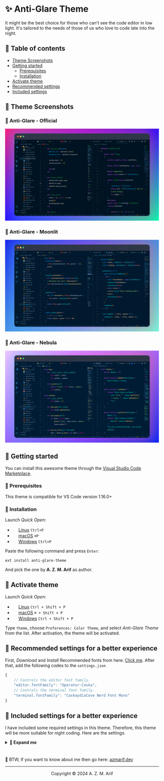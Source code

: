 # ✨ Anti-Glare Theme

It might be the best choice for those who can't see the code editor in low light. It's tailored to the needs of those of us who love to code late into the night.

## 🔸 Table of contents

-   [Theme Screenshots](#theme-screenshots)
-   [Getting started](#getting-started)
    -   [Prerequisites](#prerequisites)
    -   [Installation](#installation)
-   [Activate theme](#activate-theme)
-   [Recommended settings](#recommended-settings-for-a-better-experience)
-   [Included settings](#Included-settings-for-a-better-experience)

## 🔸 Theme Screenshots

### 🔸 Anti-Glare - Official
![Official](images/official.png)

### 🔸 Anti-Glare - Moonlit
![Moonlit](images/moonlit.png)

### 🔸 Anti-Glare - Nebula
![Nebula](images/nebula.png)

## 🔸 Getting started

You can install this awesome theme through the [Visual Studio Code Marketplace](https://marketplace.visualstudio.com/items?itemName=azmarifdev.anti-glare-theme).

### 🔸 Prerequisites

This theme is compatible for VS Code version 1.16.0+

### 🔸 Installation

Launch _Quick Open_:

-   <img src="https://www.kernel.org/theme/images/logos/favicon.png" width=16 height=16/> <a href="https://code.visualstudio.com/shortcuts/keyboard-shortcuts-linux.pdf">Linux</a> `Ctrl+P`
-   <img src="https://developer.apple.com/favicon.ico" width=16 height=16/> <a href="https://code.visualstudio.com/shortcuts/keyboard-shortcuts-macos.pdf">macOS</a> `⌘P`
-   <img src="https://www.microsoft.com/favicon.ico" width=16 height=16/> <a href="https://code.visualstudio.com/shortcuts/keyboard-shortcuts-windows.pdf">Windows</a> `Ctrl+P`

Paste the following command and press `Enter`:

```shell
ext install anti-glare-theme
```

And pick the one by **A. Z. M. Arif** as author.

## 🔸 Activate theme

Launch _Quick Open_:

-   <img src="https://www.kernel.org/theme/images/logos/favicon.png" width=16 height=16/> <a href="https://code.visualstudio.com/shortcuts/keyboard-shortcuts-linux.pdf">Linux</a> `Ctrl + Shift + P`
-   <img src="https://developer.apple.com/favicon.ico" width=16 height=16/> <a href="https://code.visualstudio.com/shortcuts/keyboard-shortcuts-macos.pdf">macOS</a> `⌘ + Shift + P`
-   <img src="https://www.microsoft.com/favicon.ico" width=16 height=16/> <a href="https://code.visualstudio.com/shortcuts/keyboard-shortcuts-windows.pdf">Windows</a> `Ctrl + Shift + P`

Type `theme`, choose `Preferences: Color Theme`, and select _Anti-Glare Theme_ from the list. After activation, the theme will be activated.

## 🔸 Recommended settings for a better experience

First, _Download_ and _Install_ Recommended fonts from here: [Click me](https://github.com/azmarifdev/vsfonts/).
After that, add the following codes to the `settings.json`

```js
{
    // Controls the editor font family.
    "editor.fontFamily": "Operator-Caska",
    // Controls the terminal font family.
    "terminal.fontFamily": "CaskaydiaCove Nerd Font Mono"
}
```

## 🔸 Included settings for a better experience

I have included some required settings in this theme. Therefore, this theme will be more suitable for night coding. Here are the settings.

<details>
  <summary><b>🔰 Expand me</b></summary>

```js
{
    "editor.lineHeight": 2,
    "editor.cursorBlinking": "expand",
    "editor.cursorWidth": 2,
    "editor.fontSize": 14.5,
    "editor.hover.delay": 700,
    "editor.linkedEditing": true,
    "editor.snippetSuggestions": "top",
    "editor.roundedSelection": true,
    "editor.formatOnSave": true,
    "editor.mouseWheelScrollSensitivity": 2,
    "diffEditor.wordWrap": "on",
    "diffEditor.ignoreTrimWhitespace": true,
    "editor.suggestSelection": "first",
    "editor.accessibilitySupport": "off",
    "editor.find.addExtraSpaceOnTop": false,
    "editor.fontLigatures": true,
    "editor.find.cursorMoveOnType": true,
    "editor.formatOnType": true,
    "editor.formatOnPaste": true,
    "editor.renderLineHighlight": "none",
    "editor.scrollbar.verticalScrollbarSize": 8,
    "editor.scrollbar.horizontalScrollbarSize": 8,
    "editor.scrollbar.horizontal": "auto",
    "editor.smoothScrolling": true,
    "editor.scrollbar.scrollByPage": true,
    "editor.foldingImportsByDefault": true,
    "editor.minimap.renderCharacters": true,
    "editor.minimap.maxColumn": 50,
    "editor.minimap.showSlider": "always",
    "editor.minimap.size": "fill",
    "editor.cursorSmoothCaretAnimation": "on",
    "editor.overviewRulerBorder": false,
    "editor.hideCursorInOverviewRuler": true,
    "editor.bracketPairColorization.enabled": true,
    "editor.quickSuggestions": {
        "comments": true,
        "strings": true
    },
    "terminal.integrated.cursorWidth": 2,
    "terminal.integrated.cursorStyle": "underline",
    "terminal.integrated.cursorBlinking": true,
    "terminal.integrated.lineHeight": 1.2,
    "terminal.integrated.letterSpacing": 1,
    "terminal.integrated.fontSize": 13,
    "terminal.integrated.allowMnemonics": true,
    "terminal.integrated.copyOnSelection": false,
    "terminal.integrated.fastScrollSensitivity": 4,
    "terminal.explorerKind": "both",
    "terminal.integrated.enableMultiLinePasteWarning": "auto",
    "terminal.integrated.enableVisualBell": true,
    "terminal.sourceControlRepositoriesKind": "both"
}
```
</details>

#

🌟 BTW, If you want to know about me then go here: [azmarif.dev](https://azmarif.dev/)

---

<p align="center">Copyright &copy; 2024 A. Z. M. Arif</p>

